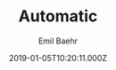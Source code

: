 ---
title: Automatic
github: https://github.com/emilbaehr/automatic-app-landing-page
demo: https://emilbaehr.github.io/automatic-app-landing-page/
author: Emil Baehr
ssg:
  - Jekyll
cms:
  - Markdown
date: 2019-01-05T10:20:11.000Z
description: >-
  A Jekyll theme for automatically generating and deploying landing page sites
  for mobile apps.
draft: true
publish_date: '2019-01-05T10:20:11Z'
update_date: '2021-06-14T13:00:05Z'
github_star: 2773
github_fork: 1269
---